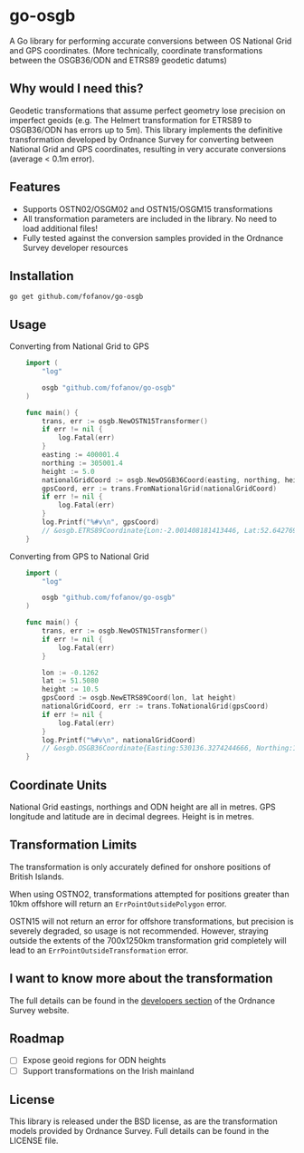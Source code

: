 go-osgb
============

A Go library for performing accurate conversions between OS National Grid and GPS coordinates. (More technically, coordinate transformations between the OSGB36/ODN and ETRS89 geodetic datums)

Why would I need this?
------------
Geodetic transformations that assume perfect geometry lose precision on imperfect geoids (e.g. The Helmert transformation for ETRS89 to OSGB36/ODN has errors up to 5m). This library implements the definitive transformation developed by Ordnance Survey for converting between National Grid and GPS coordinates, resulting in very accurate conversions (average < 0.1m error).

Features
------------
  - Supports OSTN02/OSGM02 and OSTN15/OSGM15 transformations
  - All transformation parameters are included in the library. No need to load additional files!
  - Fully tested against the conversion samples provided in the Ordnance Survey developer resources

Installation
------------
    go get github.com/fofanov/go-osgb

Usage
------------
Converting from National Grid to GPS
```go
    import (
        "log"

        osgb "github.com/fofanov/go-osgb"
    )

    func main() {
        trans, err := osgb.NewOSTN15Transformer()
        if err != nil {
            log.Fatal(err)
        }
        easting := 400001.4
        northing := 305001.4
        height := 5.0
        nationalGridCoord := osgb.NewOSGB36Coord(easting, northing, height)
        gpsCoord, err := trans.FromNationalGrid(nationalGridCoord)
        if err != nil {
            log.Fatal(err)
        }
        log.Printf("%#v\n", gpsCoord)
        // &osgb.ETRS89Coordinate{Lon:-2.001408181413446, Lat:52.64276984554203, Height:55.34172940576156}
    }
```

Converting from GPS to National Grid
```go
    import (
        "log"

        osgb "github.com/fofanov/go-osgb"
    )

    func main() {
        trans, err := osgb.NewOSTN15Transformer()
        if err != nil {
            log.Fatal(err)
        }

        lon := -0.1262
        lat := 51.5080
        height := 10.5
        gpsCoord := osgb.NewETRS89Coord(lon, lat height)
        nationalGridCoord, err := trans.ToNationalGrid(gpsCoord)
        if err != nil {
            log.Fatal(err)
        }
        log.Printf("%#v\n", nationalGridCoord)
        // &osgb.OSGB36Coordinate{Easting:530136.3274244666, Northing:180449.45428526515, Height:-35.04663654446814}
    }
```

Coordinate Units
------------
National Grid eastings, northings and ODN height are all in metres.
GPS longitude and latitude are in decimal degrees. Height is in metres.

Transformation Limits
------------
The transformation is only accurately defined for onshore positions of British Islands.

When using OSTNO2, transformations attempted for positions greater than 10km offshore will return an `ErrPointOutsidePolygon` error.

OSTN15 will not return an error for offshore transformations, but precision is severely degraded, so usage is not recommended. However, straying outside the extents of the 700x1250km transformation grid completely will lead to an `ErrPointOutsideTransformation` error.

I want to know more about the transformation
------------
The full details can be found in the [developers section](https://www.ordnancesurvey.co.uk/business-and-government/help-and-support/navigation-technology/os-net/formats-for-developers.html) of the Ordnance Survey website.


Roadmap
------------
-  [ ] Expose geoid regions for ODN heights
-  [ ] Support transformations on the Irish mainland

License
------------
This library is released under the BSD license, as are the transformation models provided by Ordnance Survey. Full details can be found in the LICENSE file.




